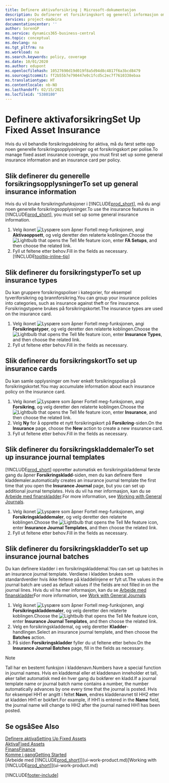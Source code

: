 ```yaml
---
title: Definere aktivaforsikring | Microsoft-dokumentasjon
description: Du definerer et forsikringskort og generell informasjon om forsikringspolise for å behandle forsikringsdekning for aktiva.
services: project-madeira
documentationcenter: ''
author: SorenGP
ms.service: dynamics365-business-central
ms.topic: conceptual
ms.devlang: na
ms.tgt_pltfrm: na
ms.workload: na
ms.search.keywords: policy, coverage
ms.date: 10/01/2020
ms.author: edupont
ms.openlocfilehash: 10527690d19d019f8a5d94d8c4817f6a3bcd8479
ms.sourcegitcommit: ff2b55b7e790447e0c1fcd5c2ec7f7610338ebaa
ms.translationtype: HT
ms.contentlocale: nb-NO
ms.lasthandoff: 02/15/2021
ms.locfileid: "5380180"
---
```

# <a name="set-up-fixed-asset-insurance"></a><span data-ttu-id="73a51-103">Definere aktivaforsikring</span><span class="sxs-lookup"><span data-stu-id="73a51-103">Set Up Fixed Asset Insurance</span></span>
<span data-ttu-id="73a51-104">Hvis du vil behandle forsikringsdekning for aktiva, må du først sette opp noen generelle forsikringsopplysninger og et forsikringskort per polise.</span><span class="sxs-lookup"><span data-stu-id="73a51-104">To manage fixed asset insurance coverage, you must first set up some general insurance information and an insurance card per policy.</span></span>

## <a name="to-set-up-general-insurance-information"></a><span data-ttu-id="73a51-105">Slik definerer du generelle forsikringsopplysninger</span><span class="sxs-lookup"><span data-stu-id="73a51-105">To set up general insurance information</span></span>
<span data-ttu-id="73a51-106">Hvis du vil bruke forsikringsfunksjoner i [!INCLUDE[prod_short](includes/prod_short.md)], må du angi noen generelle forsikringsopplysninger.</span><span class="sxs-lookup"><span data-stu-id="73a51-106">To use the insurance features in [!INCLUDE[prod_short](includes/prod_short.md)], you must set up some general insurance information.</span></span>  

1. <span data-ttu-id="73a51-107">Velg ikonet ![Lyspære som åpner Fortell meg-funksjonen](media/ui-search/search_small.png "Fortell hva du vil gjøre"), angi **Aktivaoppsett**, og velg deretter den relaterte koblingen.</span><span class="sxs-lookup"><span data-stu-id="73a51-107">Choose the ![Lightbulb that opens the Tell Me feature](media/ui-search/search_small.png "Tell me what you want to do") icon, enter **FA Setups**, and then choose the related link.</span></span>  
2. <span data-ttu-id="73a51-108">Fyll ut feltene etter behov.</span><span class="sxs-lookup"><span data-stu-id="73a51-108">Fill in the fields as necessary.</span></span> [!INCLUDE[tooltip-inline-tip](includes/tooltip-inline-tip_md.md)]  

## <a name="to-set-up-insurance-types"></a><span data-ttu-id="73a51-109">Slik definerer du forsikringstyper</span><span class="sxs-lookup"><span data-stu-id="73a51-109">To set up insurance types</span></span>
<span data-ttu-id="73a51-110">Du kan gruppere forsikringspoliser i kategorier, for eksempel tyveriforsikring og brannforsikring.</span><span class="sxs-lookup"><span data-stu-id="73a51-110">You can group your insurance policies into categories, such as insurance against theft or fire insurance.</span></span> <span data-ttu-id="73a51-111">Forsikringstypene brukes på forsikringskortet.</span><span class="sxs-lookup"><span data-stu-id="73a51-111">The insurance types are used on the insurance card.</span></span>

1. <span data-ttu-id="73a51-112">Velg ikonet ![Lyspære som åpner Fortell meg-funksjonen](media/ui-search/search_small.png "Fortell hva du vil gjøre"), angi **Forsikringstyper**, og velg deretter den relaterte koblingen.</span><span class="sxs-lookup"><span data-stu-id="73a51-112">Choose the ![Lightbulb that opens the Tell Me feature](media/ui-search/search_small.png "Tell me what you want to do") icon, enter **Insurance Types**, and then choose the related link.</span></span>  
2. <span data-ttu-id="73a51-113">Fyll ut feltene etter behov.</span><span class="sxs-lookup"><span data-stu-id="73a51-113">Fill in the fields as necessary.</span></span>

## <a name="to-set-up-insurance-cards"></a><span data-ttu-id="73a51-114">Slik definerer du forsikringskort</span><span class="sxs-lookup"><span data-stu-id="73a51-114">To set up insurance cards</span></span>
<span data-ttu-id="73a51-115">Du kan samle opplysninger om hver enkelt forsikringspolise på forsikringskortet.</span><span class="sxs-lookup"><span data-stu-id="73a51-115">You may accumulate information about each insurance policy on the insurance card.</span></span>  

1. <span data-ttu-id="73a51-116">Velg ikonet ![Lyspære som åpner Fortell meg-funksjonen](media/ui-search/search_small.png "Fortell hva du vil gjøre"), angi **Forsikring**, og velg deretter den relaterte koblingen.</span><span class="sxs-lookup"><span data-stu-id="73a51-116">Choose the ![Lightbulb that opens the Tell Me feature](media/ui-search/search_small.png "Tell me what you want to do") icon, enter **Insurance**, and then choose the related link.</span></span>  
2. <span data-ttu-id="73a51-117">Velg **Ny** for å opprette et nytt forsikringskort på **Forsikring**-siden.</span><span class="sxs-lookup"><span data-stu-id="73a51-117">On the **Insurance** page, choose the **New** action to create a  new insurance card.</span></span>  
3. <span data-ttu-id="73a51-118">Fyll ut feltene etter behov.</span><span class="sxs-lookup"><span data-stu-id="73a51-118">Fill in the fields as necessary.</span></span>

## <a name="to-set-up-insurance-journal-templates"></a><span data-ttu-id="73a51-119">Slik definerer du forsikringskladdemaler</span><span class="sxs-lookup"><span data-stu-id="73a51-119">To set up insurance journal templates</span></span>
[!INCLUDE[prod_short](includes/prod_short.md)] <span data-ttu-id="73a51-120">oppretter automatisk en forsikringskladdemal første gang du åpner **Forsikringskladd**-siden, men du kan definere flere kladdemaler.</span><span class="sxs-lookup"><span data-stu-id="73a51-120">automatically creates an insurance journal template the first time that you open the **Insurance Journal** page, but you can set up additional journal templates.</span></span> <span data-ttu-id="73a51-121">Hvis du vil ha mer informasjon, kan du se [Arbeide med finanskladder](ui-work-general-journals.md).</span><span class="sxs-lookup"><span data-stu-id="73a51-121">For more information, see [Working with General Journals](ui-work-general-journals.md).</span></span>  

1. <span data-ttu-id="73a51-122">Velg ikonet ![Lyspære som åpner Fortell meg-funksjonen](media/ui-search/search_small.png "Fortell hva du vil gjøre"), angi **Forsikringskladdemaler**, og velg deretter den relaterte koblingen.</span><span class="sxs-lookup"><span data-stu-id="73a51-122">Choose the ![Lightbulb that opens the Tell Me feature](media/ui-search/search_small.png "Tell me what you want to do") icon, enter **Insurance Journal Templates**, and then choose the related link.</span></span>  
2. <span data-ttu-id="73a51-123">Fyll ut feltene etter behov.</span><span class="sxs-lookup"><span data-stu-id="73a51-123">Fill in the fields as necessary.</span></span>

## <a name="to-set-up-insurance-journal-batches"></a><span data-ttu-id="73a51-124">Slik definerer du forsikringskladder</span><span class="sxs-lookup"><span data-stu-id="73a51-124">To set up insurance journal batches</span></span>
<span data-ttu-id="73a51-125">Du kan definere kladder i en forsikringskladdemal.</span><span class="sxs-lookup"><span data-stu-id="73a51-125">You can set up batches in an insurance journal template.</span></span> <span data-ttu-id="73a51-126">Verdiene i kladden brukes som standardverdier hvis ikke feltene på kladdelinjene er fylt ut.</span><span class="sxs-lookup"><span data-stu-id="73a51-126">The values in the journal batch are used as default values if the fields are not filled in on the journal lines.</span></span> <span data-ttu-id="73a51-127">Hvis du vil ha mer informasjon, kan du se [Arbeide med finanskladder](ui-work-general-journals.md)</span><span class="sxs-lookup"><span data-stu-id="73a51-127">For more information, see [Work with General Journals](ui-work-general-journals.md)</span></span>  

1. <span data-ttu-id="73a51-128">Velg ikonet ![Lyspære som åpner Fortell meg-funksjonen](media/ui-search/search_small.png "Fortell hva du vil gjøre"), angi **Forsikringskladdemaler**, og velg deretter den relaterte koblingen.</span><span class="sxs-lookup"><span data-stu-id="73a51-128">Choose the ![Lightbulb that opens the Tell Me feature](media/ui-search/search_small.png "Tell me what you want to do") icon, enter **Insurance Journal Templates**, and then choose the related link.</span></span>  
2. <span data-ttu-id="73a51-129">Velg en forsikringskladdemal, og velg deretter **Kladder**-handlingen.</span><span class="sxs-lookup"><span data-stu-id="73a51-129">Select an insurance journal template, and then choose the **Batches** action.</span></span>
3. <span data-ttu-id="73a51-130">På siden **Forsikringskladder** fyller du ut feltene etter behov.</span><span class="sxs-lookup"><span data-stu-id="73a51-130">On the **Insurance Journal Batches** page, fill in the fields as necessary.</span></span>

> [!NOTE]  
>   <span data-ttu-id="73a51-131">Tall har en bestemt funksjon i kladdenavn.</span><span class="sxs-lookup"><span data-stu-id="73a51-131">Numbers have a special function in journal names.</span></span> <span data-ttu-id="73a51-132">Hvis en kladdemal eller et kladdenavn inneholder et tall, øker tallet automatisk med én hver gang du bokfører en kladd.</span><span class="sxs-lookup"><span data-stu-id="73a51-132">If a journal template name or journal batch name contains a number, the number automatically advances by one every time that the journal is posted.</span></span> <span data-ttu-id="73a51-133">Hvis for eksempel HH1 er angitt i feltet **Navn**, endres kladdenavnet til HH2 etter at kladden HH1 er bokført.</span><span class="sxs-lookup"><span data-stu-id="73a51-133">For example, if HH1 is entered in the **Name** field, the journal name will change to HH2 after the journal named HH1 has been posted.</span></span>

## <a name="see-also"></a><span data-ttu-id="73a51-134">Se også</span><span class="sxs-lookup"><span data-stu-id="73a51-134">See Also</span></span>
[<span data-ttu-id="73a51-135">Definere aktiva</span><span class="sxs-lookup"><span data-stu-id="73a51-135">Setting Up Fixed Assets</span></span>](fa-setup.md)  
[<span data-ttu-id="73a51-136">Aktiva</span><span class="sxs-lookup"><span data-stu-id="73a51-136">Fixed Assets</span></span>](fa-manage.md)  
[<span data-ttu-id="73a51-137">Finans</span><span class="sxs-lookup"><span data-stu-id="73a51-137">Finance</span></span>](finance.md)  
[<span data-ttu-id="73a51-138">Komme i gang</span><span class="sxs-lookup"><span data-stu-id="73a51-138">Getting Started</span></span>](product-get-started.md)  
<span data-ttu-id="73a51-139">[Arbeide med [!INCLUDE[prod_short](includes/prod_short.md)]](ui-work-product.md)</span><span class="sxs-lookup"><span data-stu-id="73a51-139">[Working with [!INCLUDE[prod_short](includes/prod_short.md)]](ui-work-product.md)</span></span>


[!INCLUDE[footer-include](includes/footer-banner.md)]